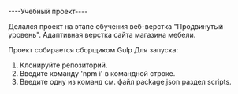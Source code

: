 ----Учебный проект----

Делался проект на этапе обучения веб-верстка "Продвинутый уровень".
Адаптивная верстка сайта магазина мебели.

Проект собирается сборщиком Gulp
Для запуска:
1. Клонируйте репозиторий.
2. Введите команду 'npm i' в командной строке.
3. Введите одну из команд см. файл package.json раздел scripts.

